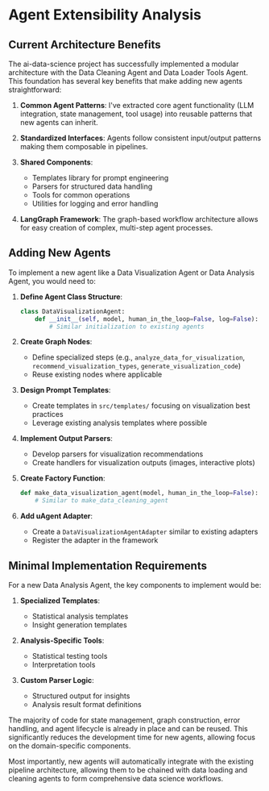 # Agent Extensibility Analysis

## Current Architecture Benefits

The ai-data-science project has successfully implemented a modular architecture with the Data Cleaning Agent and Data Loader Tools Agent. This foundation has several key benefits that make adding new agents straightforward:

1. **Common Agent Patterns**: I've extracted core agent functionality (LLM integration, state management, tool usage) into reusable patterns that new agents can inherit.

2. **Standardized Interfaces**: Agents follow consistent input/output patterns making them composable in pipelines.

3. **Shared Components**:
   - Templates library for prompt engineering
   - Parsers for structured data handling
   - Tools for common operations
   - Utilities for logging and error handling

4. **LangGraph Framework**: The graph-based workflow architecture allows for easy creation of complex, multi-step agent processes.

## Adding New Agents

To implement a new agent like a Data Visualization Agent or Data Analysis Agent, you would need to:

1. **Define Agent Class Structure**:
   ```python
   class DataVisualizationAgent:
       def __init__(self, model, human_in_the_loop=False, log=False):
           # Similar initialization to existing agents
   ```

2. **Create Graph Nodes**:
   - Define specialized steps (e.g., `analyze_data_for_visualization`, `recommend_visualization_types`, `generate_visualization_code`)
   - Reuse existing nodes where applicable

3. **Design Prompt Templates**:
   - Create templates in `src/templates/` focusing on visualization best practices
   - Leverage existing analysis templates where possible

4. **Implement Output Parsers**:
   - Develop parsers for visualization recommendations
   - Create handlers for visualization outputs (images, interactive plots)

5. **Create Factory Function**:
   ```python
   def make_data_visualization_agent(model, human_in_the_loop=False):
       # Similar to make_data_cleaning_agent
   ```

6. **Add uAgent Adapter**:
   - Create a `DataVisualizationAgentAdapter` similar to existing adapters
   - Register the adapter in the framework

## Minimal Implementation Requirements

For a new Data Analysis Agent, the key components to implement would be:

1. **Specialized Templates**:
   - Statistical analysis templates
   - Insight generation templates

2. **Analysis-Specific Tools**:
   - Statistical testing tools
   - Interpretation tools

3. **Custom Parser Logic**:
   - Structured output for insights
   - Analysis result format definitions

The majority of code for state management, graph construction, error handling, and agent lifecycle is already in place and can be reused. This significantly reduces the development time for new agents, allowing focus on the domain-specific components.

Most importantly, new agents will automatically integrate with the existing pipeline architecture, allowing them to be chained with data loading and cleaning agents to form comprehensive data science workflows. 